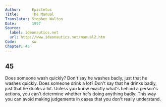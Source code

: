 ```yaml
---
Author:     Epictetus  
Title:      The Manual  
Translator: Stephen Walton  
Date:       1997  
Source:
  label: ideonautics.net
  url: http://www.ideonautics.net/manual2.htm
Code:       sw  
Chapter: 45
---
```

##  45

Does someone wash quickly? Don't say he washes badly, just that he washes
quickly. Does someone drink a lot? Don't say that he drinks badly, just that he
drinks a lot. Unless you know exactly what's behind a person's actions, you
can't determine whether he's doing anything badly. This way you can avoid
making judgements in cases that you don't really understand.


